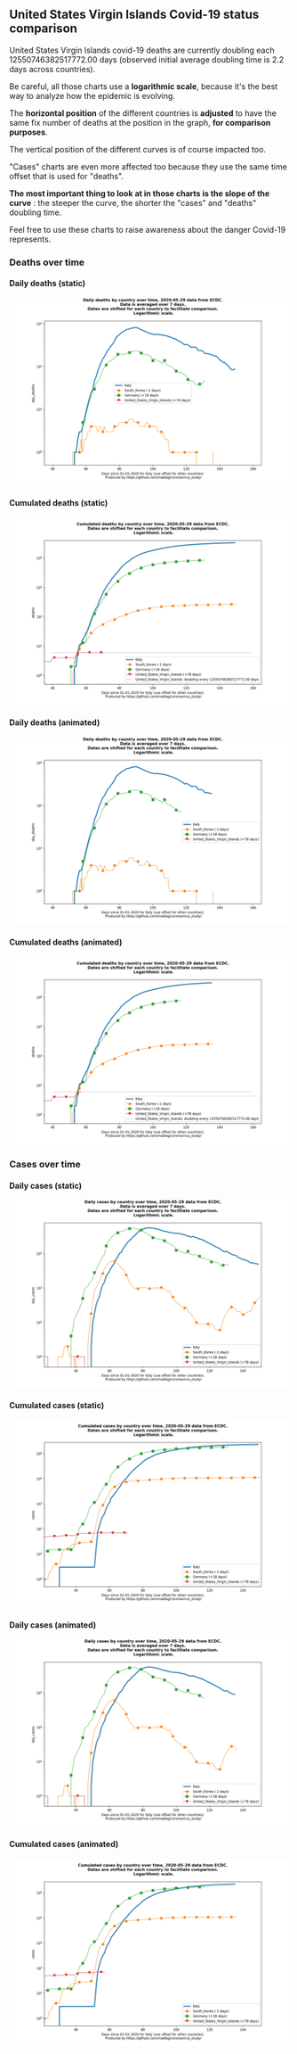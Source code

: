 ## United States Virgin Islands Covid-19 status comparison 

United States Virgin Islands covid-19 deaths are currently doubling each 12550746382517772.00 days (observed initial average doubling time is 2.2 days across countries).



Be careful, all those charts use a **logarithmic scale**, because it's the best way to analyze how the epidemic is evolving.
 
The **horizontal position** of the different countries is **adjusted** to have the same fix number of deaths at the position in the graph, **for comparison purposes**.

The vertical position of the different curves is of course impacted too.

"Cases" charts are even more affected too because they use the same time offset that is used for "deaths".

**The most important thing to look at in those charts is the slope of the curve** : the steeper the curve, the shorter the "cases" and "deaths" doubling time.

Feel free to use these charts to raise awareness about the danger Covid-19 represents. 


 
### Deaths over time
 
#### Daily deaths (static)
![United States Virgin Islands covid-19 daily deaths static chart](https://raw.githubusercontent.com/madlag/coronavirus_study/master/notebooks/graphs/2020-05-29/countries/United_States_Virgin_Islands/2020-05-29_United_States_Virgin_Islands_day_deaths.png "United States Virgin Islands covid-19 day_deaths static chart")   
 
#### Cumulated deaths (static)
![United States Virgin Islands covid-19 cumulated deaths static chart](https://raw.githubusercontent.com/madlag/coronavirus_study/master/notebooks/graphs/2020-05-29/countries/United_States_Virgin_Islands/2020-05-29_United_States_Virgin_Islands_deaths.png "United States Virgin Islands covid-19 deaths static chart")   
 
#### Daily deaths (animated)
![United States Virgin Islands covid-19 daily deaths animated chart](https://raw.githubusercontent.com/madlag/coronavirus_study/master/notebooks/graphs/2020-05-29/countries/United_States_Virgin_Islands/2020-05-29_United_States_Virgin_Islands_day_deaths.gif "United States Virgin Islands covid-19 day_deaths animated chart")   
 
#### Cumulated deaths (animated)
![United States Virgin Islands covid-19 cumulated deaths animated chart](https://raw.githubusercontent.com/madlag/coronavirus_study/master/notebooks/graphs/2020-05-29/countries/United_States_Virgin_Islands/2020-05-29_United_States_Virgin_Islands_deaths.gif "United States Virgin Islands covid-19 deaths animated chart")   

 
### Cases over time
 
#### Daily cases (static)
![United States Virgin Islands covid-19 daily cases static chart](https://raw.githubusercontent.com/madlag/coronavirus_study/master/notebooks/graphs/2020-05-29/countries/United_States_Virgin_Islands/2020-05-29_United_States_Virgin_Islands_day_cases.png "United States Virgin Islands covid-19 day_cases static chart")   
 
#### Cumulated cases (static)
![United States Virgin Islands covid-19 cumulated cases static chart](https://raw.githubusercontent.com/madlag/coronavirus_study/master/notebooks/graphs/2020-05-29/countries/United_States_Virgin_Islands/2020-05-29_United_States_Virgin_Islands_cases.png "United States Virgin Islands covid-19 cases static chart")   
 
#### Daily cases (animated)
![United States Virgin Islands covid-19 daily cases animated chart](https://raw.githubusercontent.com/madlag/coronavirus_study/master/notebooks/graphs/2020-05-29/countries/United_States_Virgin_Islands/2020-05-29_United_States_Virgin_Islands_day_cases.gif "United States Virgin Islands covid-19 day_cases animated chart")   
 
#### Cumulated cases (animated)
![United States Virgin Islands covid-19 cumulated cases animated chart](https://raw.githubusercontent.com/madlag/coronavirus_study/master/notebooks/graphs/2020-05-29/countries/United_States_Virgin_Islands/2020-05-29_United_States_Virgin_Islands_cases.gif "United States Virgin Islands covid-19 cases animated chart")   

